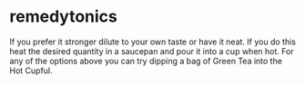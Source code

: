 # remedytonics
If you prefer it stronger dilute to your own taste or have it neat. If you do this heat the desired quantity in a saucepan and pour it into a cup when hot. For any of the options above you can try dipping a bag of Green Tea into the Hot Cupful.
